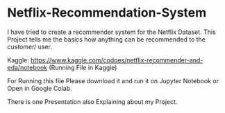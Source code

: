 # Netflix-Recommendation-System
I have tried to create a recommender system for the Netflix Dataset. This Project tells me the basics how anything can be recommended to the customer/ user. 


Kaggle: https://www.kaggle.com/codoes/netflix-recommender-and-eda/notebook (Running File in Kaggle)

For Running this file Please download it and run it on Jupyter Notebook or Open in Google Colab.

There is one Presentation also Explaining about my Project.
